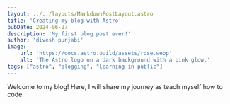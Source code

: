 ```yaml
---
layout: ../../layouts/MarkdownPostLayout.astro
title: 'Creating my blog with Astro'
pubDate: 2024-06-27
description: 'My first blog post ever!'
author: 'divesh punjabi'
image:
    url: 'https://docs.astro.build/assets/rose.webp'
    alt: 'The Astro logo on a dark background with a pink glow.'
tags: ["astro", "blogging", "learning in public"]
---
```

Welcome to my blog! Here, I will share my journey as teach myself how to code.
